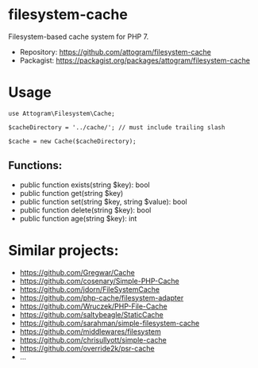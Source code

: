 # filesystem-cache

Filesystem-based cache system for PHP 7.

* Repository: <https://github.com/attogram/filesystem-cache>
* Packagist: <https://packagist.org/packages/attogram/filesystem-cache>

# Usage

```
use Attogram\Filesystem\Cache;

$cacheDirectory = '../cache/'; // must include trailing slash

$cache = new Cache($cacheDirectory);
```

## Functions:

* public function exists(string $key): bool
* public function get(string $key)
* public function set(string $key, string $value): bool
* public function delete(string $key): bool
* public function age(string $key): int


# Similar projects:

* https://github.com/Gregwar/Cache
* https://github.com/cosenary/Simple-PHP-Cache
* https://github.com/jdorn/FileSystemCache
* https://github.com/php-cache/filesystem-adapter
* https://github.com/Wruczek/PHP-File-Cache
* https://github.com/saltybeagle/StaticCache
* https://github.com/sarahman/simple-filesystem-cache
* https://github.com/middlewares/filesystem
* https://github.com/chrisullyott/simple-cache
* https://github.com/override2k/psr-cache
* ...

